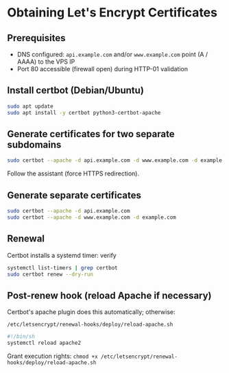 # Obtaining Let's Encrypt Certificates

## Prerequisites
- DNS configured: `api.example.com` and/or `www.example.com` point (A / AAAA) to the VPS IP
- Port 80 accessible (firewall open) during HTTP-01 validation

## Install certbot (Debian/Ubuntu)
```bash
sudo apt update
sudo apt install -y certbot python3-certbot-apache
```

## Generate certificates for two separate subdomains
```bash
sudo certbot --apache -d api.example.com -d www.example.com -d example.com
```
Follow the assistant (force HTTPS redirection).

## Generate separate certificates
```bash
sudo certbot --apache -d api.example.com
sudo certbot --apache -d www.example.com -d example.com
```

## Renewal
Certbot installs a systemd timer: verify
```bash
systemctl list-timers | grep certbot
sudo certbot renew --dry-run
```

## Post-renew hook (reload Apache if necessary)
Certbot's apache plugin does this automatically; otherwise:
```
/etc/letsencrypt/renewal-hooks/deploy/reload-apache.sh
```
```bash
#!/bin/sh
systemctl reload apache2
```
Grant execution rights: `chmod +x /etc/letsencrypt/renewal-hooks/deploy/reload-apache.sh`
